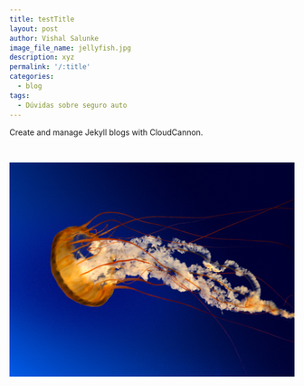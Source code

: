 ```yaml
---
title: testTitle
layout: post
author: Vishal Salunke
image_file_name: jellyfish.jpg
description: xyz
permalink: '/:title'
categories:
  - blog
tags:
  - Dúvidas sobre seguro auto
---
```


Create and manage Jekyll blogs with CloudCannon.

 

![](/uploads/jellyfish.jpg)